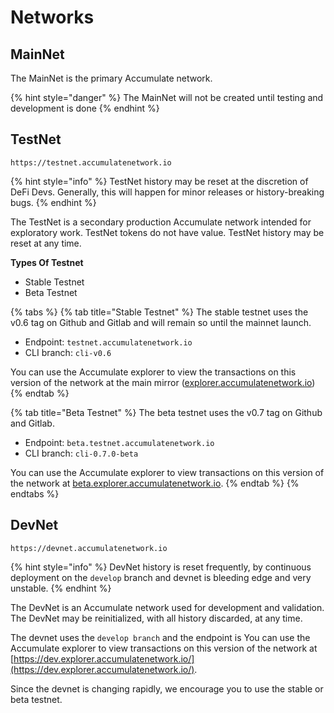 # Networks

## MainNet

The MainNet is the primary Accumulate network.

{% hint style="danger" %}
The MainNet will not be created until testing and development is done
{% endhint %}

## TestNet

`https://testnet.accumulatenetwork.io`

{% hint style="info" %}
TestNet history may be reset at the discretion of DeFi Devs. Generally, this will happen for minor releases or history-breaking bugs.
{% endhint %}

The TestNet is a secondary production Accumulate network intended for exploratory work. TestNet tokens do not have value. TestNet history may be reset at any time.

**Types Of Testnet**

* Stable Testnet
* Beta Testnet

{% tabs %}
{% tab title="Stable Testnet" %}
The stable testnet uses the v0.6 tag on Github and Gitlab and will remain so until the mainnet launch.&#x20;

* Endpoint: `testnet.accumulatenetwork.io`
* CLI branch: `cli-v0.6`

You can use the Accumulate explorer to view the transactions on this version of the network at the main mirror ([explorer.accumulatenetwork.io](https://explorer.accumulatenetwork.io))
{% endtab %}

{% tab title="Beta Testnet" %}
The beta testnet uses the v0.7 tag on Github and Gitlab.&#x20;



* Endpoint: `beta.testnet.accumulatenetwork.io`
* CLI branch: `cli-0.7.0-beta`

&#x20;You can use the Accumulate explorer to view transactions on this version of the network at [beta.explorer.accumulatenetwork.io](https://beta.explorer.accumulatenetwork.io).
{% endtab %}
{% endtabs %}

## DevNet

`https://devnet.accumulatenetwork.io`

{% hint style="info" %}
DevNet history is reset frequently, by continuous deployment on the `develop` branch and devnet is bleeding edge and very unstable.
{% endhint %}

The DevNet is an Accumulate network used for development and validation. The DevNet may be reinitialized, with all history discarded, at any time.

The devnet uses the `develop branch` and the endpoint is You can use the Accumulate explorer to view transactions on this version of the network at[ ](https://dev.explorer.accumulatenetwork.io/)[https://dev.explorer.accumulatenetwork.io/](https://dev.explorer.accumulatenetwork.io/).

Since the devnet is changing rapidly, we encourage you to use the stable or beta testnet.
